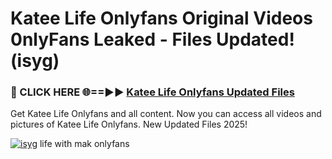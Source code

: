 # Katee Life Onlyfans Original Videos 0nlyFans Leaked - Files Updated! (isyg)

<h3>🔴 CLICK HERE 🌐==►► <a href="https://tinyurl.com/2wckxsce" rel="nofollow">Katee Life Onlyfans Updated Files</a></h3>

Get Katee Life Onlyfans and all content. Now you can access all videos and pictures of Katee Life Onlyfans. New Updated Files 2025!

[![isyg](https://i.imgur.com/AFduVYN.gif)](https://tinyurl.com/2wckxsce)
life with mak onlyfans